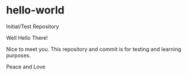 # hello-world
Initial/Test Repository 


Well Hello There! 

Nice to meet you. This repository and commit is for testing and learning 
purposes. 

Peace and Love
